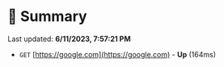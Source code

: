 # 📖 Summary
Last updated: **6/11/2023, 7:57:21 PM**

- `GET` [https://google.com](https://google.com) - **Up** (164ms)
